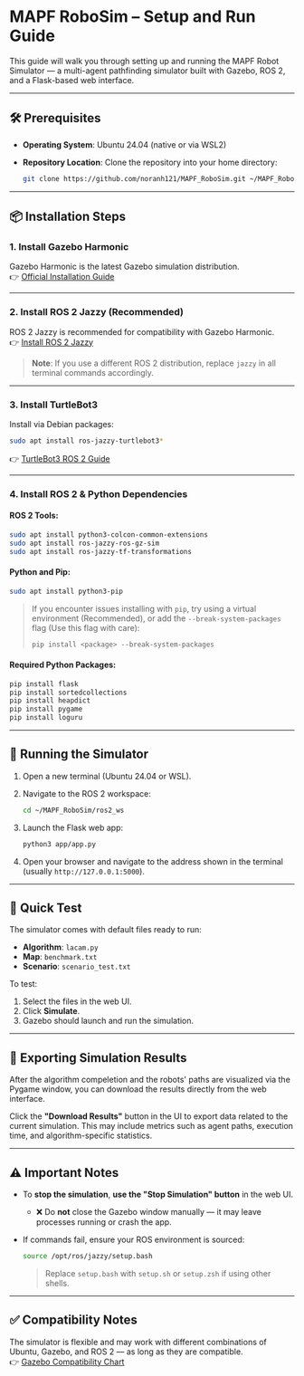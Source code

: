 # MAPF RoboSim – Setup and Run Guide

This guide will walk you through setting up and running the MAPF Robot Simulator — a multi-agent pathfinding simulator built with Gazebo, ROS 2, and a Flask-based web interface.

---

## 🛠️ Prerequisites

- **Operating System**: Ubuntu 24.04 (native or via WSL2)
- **Repository Location**: Clone the repository into your home directory:

  ```bash
  git clone https://github.com/noranh121/MAPF_RoboSim.git ~/MAPF_RoboSim
  ```

---

## 📦 Installation Steps

### 1. Install Gazebo Harmonic

Gazebo Harmonic is the latest Gazebo simulation distribution.  
👉 [Official Installation Guide](https://gazebosim.org/docs/harmonic/install_ubuntu/)

---

### 2. Install ROS 2 Jazzy (Recommended)

ROS 2 Jazzy is recommended for compatibility with Gazebo Harmonic.  
👉 [Install ROS 2 Jazzy](https://docs.ros.org/en/jazzy/Installation/Ubuntu-Install-Debs.html)

> **Note**: If you use a different ROS 2 distribution, replace `jazzy` in all terminal commands accordingly.

---

### 3. Install TurtleBot3

Install via Debian packages:

```bash
sudo apt install ros-jazzy-turtlebot3*
```

👉 [TurtleBot3 ROS 2 Guide](https://ros2-industrial-workshop.readthedocs.io/en/latest/_source/navigation/ROS2-Turtlebot.html)

---

### 4. Install ROS 2 & Python Dependencies

#### ROS 2 Tools:

```bash
sudo apt install python3-colcon-common-extensions
sudo apt install ros-jazzy-ros-gz-sim
sudo apt install ros-jazzy-tf-transformations
```

#### Python and Pip:

```bash
sudo apt install python3-pip
```

> If you encounter issues installing with `pip`, try using a virtual environment (Recommended), or add the `--break-system-packages` flag (Use this flag with care):
>
> ```bash
> pip install <package> --break-system-packages
> ```

#### Required Python Packages:

```bash
pip install flask
pip install sortedcollections
pip install heapdict
pip install pygame
pip install loguru
```

---

## 🚀 Running the Simulator

1. Open a new terminal (Ubuntu 24.04 or WSL).
2. Navigate to the ROS 2 workspace:

    ```bash
    cd ~/MAPF_RoboSim/ros2_ws
    ```

3. Launch the Flask web app:

    ```bash
    python3 app/app.py
    ```

4. Open your browser and navigate to the address shown in the terminal (usually `http://127.0.0.1:5000`).

---

## 🧪 Quick Test

The simulator comes with default files ready to run:

- **Algorithm**: `lacam.py`
- **Map**: `benchmark.txt`
- **Scenario**: `scenario_test.txt`

To test:

1. Select the files in the web UI.
2. Click **Simulate**.
3. Gazebo should launch and run the simulation.

---

## 💾 Exporting Simulation Results

After the algorithm compeletion and the robots' paths are visualized via the Pygame window, you can download the results directly from the web interface.

Click the **"Download Results"** button in the UI to export data related to the current simulation. This may include metrics such as agent paths, execution time, and algorithm-specific statistics.

---

## ⚠️ Important Notes

- To **stop the simulation**, **use the "Stop Simulation" button** in the web UI.
  - ❌ Do **not** close the Gazebo window manually — it may leave processes running or crash the app.
- If commands fail, ensure your ROS environment is sourced:

    ```bash
    source /opt/ros/jazzy/setup.bash
    ```

    > Replace `setup.bash` with `setup.sh` or `setup.zsh` if using other shells.

---

## ✅ Compatibility Notes

The simulator is flexible and may work with different combinations of Ubuntu, Gazebo, and ROS 2 — as long as they are compatible.  
👉 [Gazebo Compatibility Chart](https://gazebosim.org/docs/latest/getstarted/)

